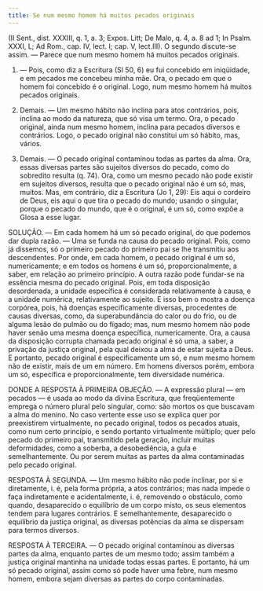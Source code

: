 ```yaml
---
title: Se num mesmo homem há muitos pecados originais
---
```


(II Sent., dist. XXXIII, q. 1, a. 3; Expos. Litt; De Malo, q. 4, a. 8 ad 1; In Psalm. XXXI, L; Ad Rom., cap. IV, lect. I; cap. V, lect.III).
  O segundo discute-se assim. — Parece que num mesmo homem há muitos pecados originais.  

1. — Pois, como diz a Escritura (Sl 50, 6) eu fui concebido em iniqüidade, e em pecados me concebeu minha mãe. Ora, o pecado em que o homem foi concebido é o original. Logo, num mesmo homem há muitos pecados originais.  

2. Demais. — Um mesmo hábito não inclina para atos contrários, pois, inclina ao modo da natureza, que só visa um termo. Ora, o pecado original, ainda num mesmo homem, inclina para pecados diversos e contrários. Logo, o pecado original não constitui um só hábito, mas, vários.  

3. Demais. — O pecado original contaminou todas as partes da alma. Ora, essas diversas partes são sujeitos diversos do pecado, como do sobredito resulta (q. 74). Ora, como um mesmo pecado não pode existir em sujeitos diversos, resulta que o pecado original não é um só, mas, muitos.  Mas, em contrário, diz a Escritura (Jo 1, 29): Eis aqui o cordeiro de Deus, eis aqui o que tira o pecado do mundo; usando o singular, porque o pecado do mundo, que é o original, é um só, como expõe a Glosa a esse lugar.  

SOLUÇÃO. — Em cada homem há um só pecado original, do que podemos dar dupla razão. — Uma se funda na causa do pecado original. Pois, como já dissemos, só o primeiro pecado do primeiro pai se lhe transmitiu aos descendentes. Por onde, em cada homem, o pecado original é um só, numericamente; e em todos os homens é um só, proporcionalmente, a saber, em relação ao primeiro princípio.  A outra razão pode fundar-se na essência mesma do pecado original. Pois, em toda disposição desordenada, a unidade específica é considerada relativamente à causa, e a unidade numérica, relativamente ao sujeito. E isso bem o mostra a doença corpórea, pois, há doenças especificamente diversas, procedentes de causas diversas, como, da superabundância do calor ou do frio, ou de alguma lesão do pulmão ou do fígado; mas, num mesmo homem não pode haver senão uma mesma doença específica, numericamente. Ora, a causa da disposição corrupta chamada pecado original é só uma, a saber, a privação da justiça original, pela qual deixou a alma de estar sujeita a Deus. E portanto, pecado original é especificamente um só, e num mesmo homem não de existir, mais de um em número. Em homens diversos porém, embora um só, específica e proporcionalmente, tem diversidade numérica.  

DONDE A RESPOSTA À PRIMEIRA OBJEÇÃO. — A expressão plural — em pecados — é usada ao modo da divina Escritura, que freqüentemente emprega o número plural pelo singular, como: são mortos os que buscavam a alma do menino. No caso vertente esse uso se explica quer por preexistirem virtualmente, no pecado original, todos os pecados atuais, como num certo princípio, e sendo portanto virtualmente múltiplo; quer pelo pecado do primeiro pai, transmitido pela geração, incluir muitas deformidades, como a soberba, a desobediência, a gula e semelhantemente. Ou por serem muitas as partes da alma contaminadas pelo pecado original. 

RESPOSTA À SEGUNDA. — Um mesmo hábito não pode inclinar, por si e diretamente, i. é, pela forma própria, a atos contrários; mas nada impede o faça indiretamente e acidentalmente, i. é, removendo o obstáculo, como quando, desaparecido o equilíbrio de um corpo misto, os seus elementos tendem para lugares contrários. E semelhantemente, desaparecido o equilíbrio da justiça original, as diversas potências da alma se dispersam para termos diversos.  

RESPOSTA À TERCEIRA. — O pecado original contaminou as diversas partes da alma, enquanto partes de um mesmo todo; assim também a justiça original mantinha na unidade todas essas partes. E portanto, há um só pecado original, assim como só pode haver uma febre, num mesmo homem, embora sejam diversas as partes do corpo contaminadas.